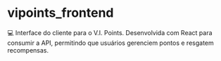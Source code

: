 # vipoints_frontend
💻 Interface do cliente para o V.I. Points. Desenvolvida com React para consumir a API, permitindo que usuários gerenciem pontos e resgatem recompensas.
